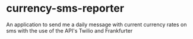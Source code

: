 # currency-sms-reporter
An application to send me a daily message with current currency rates on sms with the use of the API's Twilio and Frankfurter
